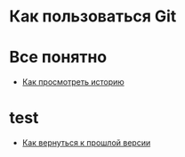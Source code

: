 # Как пользоваться Git
# Все понятно
- [Как просмотреть историю](./log_help.md)
# test
- [Как вернуться к прошлой версии](./reset_help.md)
